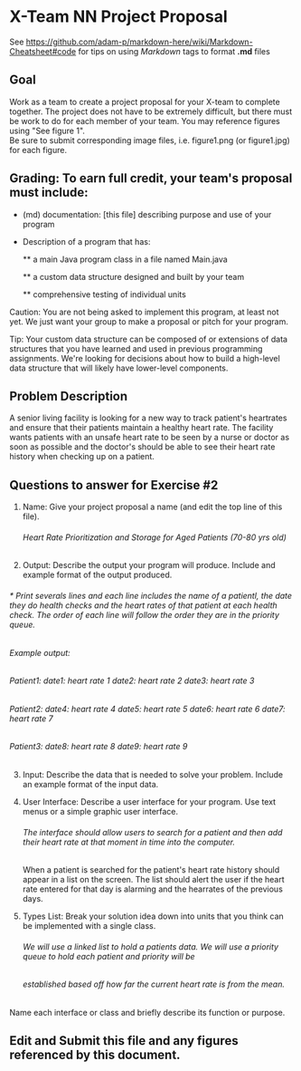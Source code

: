 # X-Team NN Project Proposal

See https://github.com/adam-p/markdown-here/wiki/Markdown-Cheatsheet#code for tips on using *Markdown* tags to format __.md__ files

## Goal

Work as a team to create a project proposal for your X-team to complete together.
The project does not have to be extremely difficult,
but there must be work to do for each member of your team.
You may reference figures using "See figure 1".  
Be sure to submit corresponding image files, i.e. figure1.png (or figure1.jpg) for each figure.

## Grading: To earn full credit, your team's proposal must include:

* (md) documentation: [this file] describing purpose and use of your program

* Description of a program that has:

  ** a main Java program class in a file named Main.java
  
  ** a custom data structure designed and built by your team
  
  ** comprehensive testing of individual units
  
 Caution: You are not being asked to implement this program, at least not yet. 
 We just want your group to make a proposal or pitch for your program.
 
 Tip: Your custom data structure can be composed of or extensions of data structures that you have learned and used in previous programming assignments.  We're looking for decisions about how to build a high-level data structure that will likely have lower-level components.

## Problem Description
A senior living facility is looking for a new way to track patient's heartrates and ensure that their patients maintain a healthy heart rate. The facility wants patients with an unsafe heart rate to be seen by a nurse or doctor as soon as possible and the doctor's should be able to see their heart rate history when checking up on a patient. 

## Questions to answer for Exercise #2

1. Name: Give your project proposal a name (and edit the top line of this file).

   ###### Heart Rate Prioritization and Storage for Aged Patients (70-80 yrs old)


2. Output: Describe the output your program will produce.  Include and example format of the output produced.
###### * Print severals lines and each line includes the name of a patientl, the date they do health checks and the heart rates of that patient at each health check. The order of each line will follow the order they are in the priority queue.

###### Example output:
###### Patient1:   date1: heart rate 1  date2: heart rate 2  date3: heart rate 3
###### Patient2:   date4: heart rate 4  date5: heart rate 5  date6: heart rate 6  date7: heart rate 7
###### Patient3:   date8: heart rate 8  date9: heart rate 9  


3. Input: Describe the data that is needed to solve your problem. Include an example format of the input data.



4. User Interface: Describe a user interface for your program.  Use text menus or a simple graphic user interface.

   ###### The interface should allow users to search for a patient and then add their heart rate at that moment in time into the computer.
   When a patient is searched for the patient's heart rate history should appear in a list on the screen. The list should alert the
   user if the heart rate entered for that day is alarming and the hearrates of the previous days.


5. Types List: Break your solution idea down into units that you think can be implemented with a single class.
   ###### We will use a linked list to hold a patients data. We will use a priority queue to hold each patient and priority will be
   ###### established based off how far the current heart rate is from the mean.


Name each interface or class and briefly describe its function or purpose.


## Edit and Submit this file and any figures referenced by this document.

